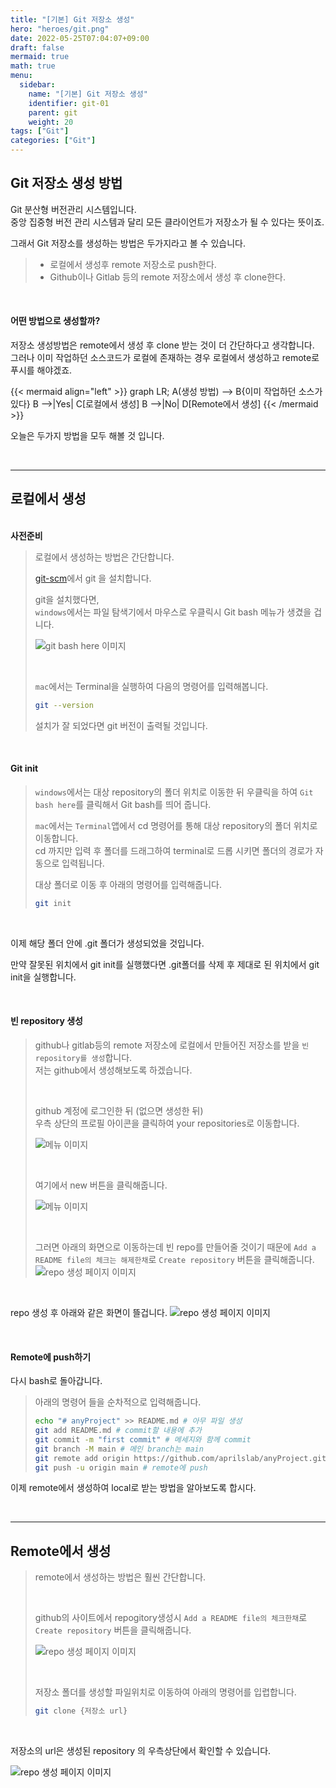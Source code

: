 ```yaml
---
title: "[기본] Git 저장소 생성"
hero: "heroes/git.png"
date: 2022-05-25T07:04:07+09:00
draft: false
mermaid: true
math: true
menu:
  sidebar:
    name: "[기본] Git 저장소 생성"
    identifier: git-01
    parent: git
    weight: 20
tags: ["Git"]
categories: ["Git"]
---
```


## Git 저장소 생성 방법

Git 분산형 버전관리 시스템입니다.\
중앙 집중형 버전 관리 시스템과 달리 모든 클라이언트가 저장소가 될 수 있다는 뜻이죠.

그래서 Git 저장소를 생성하는 방법은 두가지라고 볼 수 있습니다.

> - 로컬에서 생성후 remote 저장소로 push한다.
> - Github이나 Gitlab 등의 remote 저장소에서 생성 후 clone한다.

&nbsp;

#### 어떤 방법으로 생성할까?

저장소 생성방법은 remote에서 생성 후 clone 받는 것이 더 간단하다고 생각합니다.\
그러나 이미 작업하던 소스코드가 로컬에 존재하는 경우 로컬에서 생성하고 remote로 푸시를 해야겠죠.

{{< mermaid align="left" >}}
graph LR;
    A(생성 방법) --> B{이미 작업하던 소스가 있다}
    B -->|Yes| C[로컬에서 생성]
    B -->|No| D[Remote에서 생성]
{{< /mermaid >}}

오늘은 두가지 방법을 모두 해볼 것 입니다.

&nbsp;

---

## 로컬에서 생성

\
**사전준비**

> 로컬에서 생성하는 방법은 간단합니다.
> 
> [git-scm](https://git-scm.com/)에서 git 을 설치합니다.
> 
> git을 설치했다면,\
> `windows`에서는 파일 탐색기에서 마우스로 우클릭시 Git bash 메뉴가 생겼을 겁니다.
> 
> ![git bash here 이미지](/images/git/git-01-00.jpg)
> 
> &nbsp;
> 
> `mac`에서는 Terminal을 실행하여 다음의 명령어를 입력해봅니다.
> ```bash
> git --version
> ```
> 설치가 잘 되었다면 git 버전이 출력될 것입니다.

&nbsp;

#### Git init

> `windows`에서는 대상 repository의 폴더 위치로 이동한 뒤 우클릭을 하여 `Git bash here`를 클릭해서 Git bash를 띄어 줍니다.
> 
> `mac`에서는 `Terminal`앱에서 cd 명령어를 통해 대상 repository의 폴더 위치로 이동합니다.\
> cd 까지만 입력 후 폴더를 드래그하여 terminal로 드롭 시키면 폴더의 경로가 자동으로 입력됩니다.
> 
> 대상 폴더로 이동 후 아래의 명령어를 입력해줍니다.
> ```bash
> git init
> ```

&nbsp;

이제 해당 폴더 안에 .git 폴더가 생성되었을 것입니다.

만약 잘못된 위치에서 git init를 실행했다면 .git폴더를 삭제 후 제대로 된 위치에서 git init을 실행합니다.

&nbsp;

#### 빈 repository 생성

> github나 gitlab등의 remote 저장소에 로컬에서 만들어진 저장소를 받을 `빈 repository를 생성`합니다.\
> 저는 github에서 생성해보도록 하겠습니다.
> 
> &nbsp;
> 
> github 계정에 로그인한 뒤 (없으면 생성한 뒤)\
> 우측 상단의 프로필 아이콘을 클릭하여 your repositories로 이동합니다.
> 
> ![메뉴 이미지](/images/git/git-01-01.jpg)
> 
> &nbsp;
> 
> 여기에서 new 버튼을 클릭해줍니다.
> 
> ![메뉴 이미지](/images/git/git-01-02.jpg)
> 
> &nbsp;
> 
> 그러면 아래의 화면으로 이동하는데 빈 repo를 만들어줄 것이기 때문에 `Add a README file의 체크는 해제한채`로 `Create repository` 버튼을 클릭해줍니다.
> ![repo 생성 페이지 이미지](/images/git/git-01-03.jpg)

&nbsp;

repo 생성 후 아래와 같은 화면이 뜰겁니다.
![repo 생성 페이지 이미지](/images/git/git-01-04.jpg)          

&nbsp;

#### Remote에 push하기

다시 bash로 돌아갑니다.

> 아래의 명령어 들을 순차적으로 입력해줍니다.
> ```bash
> echo "# anyProject" >> README.md # 아무 파일 생성
> git add README.md # commit할 내용에 추가
> git commit -m "first commit" # 메세지와 함께 commit
> git branch -M main # 메인 branch는 main
> git remote add origin https://github.com/aprilslab/anyProject.git # remote branch 추가
> git push -u origin main # remote에 push
> ```

이제 remote에서 생성하여 local로 받는 방법을 알아보도록 합시다.

&nbsp;

----

## Remote에서 생성

> remote에서 생성하는 방법은 훨씬 간단합니다.
> 
> &nbsp;
> 
> github의 사이트에서 repogitory생성시 `Add a README file의 체크한채`로 `Create repository` 버튼을 클릭해줍니다.
> 
> ![repo 생성 페이지 이미지](/images/git/git-01-05.jpg) 
> 
> &nbsp;
> 
> 저장소 폴더를 생성할 파일위치로 이동하여 아래의 명령어를 입렵합니다.
> ```bash
> git clone {저장소 url}
> ```

&nbsp;

저장소의 url은 생성된 repository 의 우측상단에서 확인할 수 있습니다.

![repo 생성 페이지 이미지](/images/git/git-01-06.jpg) 